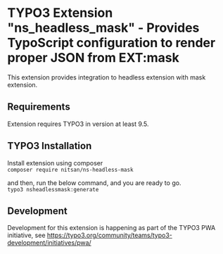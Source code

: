 # TYPO3 Extension "ns_headless_mask" - Provides TypoScript configuration to render proper JSON from EXT:mask
This extension provides integration to headless extension with mask extension.

## Requirements
Extension requires TYPO3 in version at least 9.5.

## TYPO3 Installation
Install extension using composer\
``composer require nitsan/ns-headless-mask``

and then, run the below command, and you are ready to go.\
``typo3 nsheadlessmask:generate``



## Development
Development for this extension is happening as part of the TYPO3 PWA initiative, see https://typo3.org/community/teams/typo3-development/initiatives/pwa/